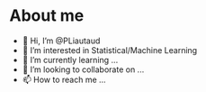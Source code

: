 # About me

- 👋 Hi, I’m @PLiautaud
- 👀 I’m interested in Statistical/Machine Learning
- 🌱 I’m currently learning ...
- 💞️ I’m looking to collaborate on ...
- 📫 How to reach me ...

<!---
PLiautaud/PLiautaud is a ✨ special ✨ repository because its `README.md` (this file) appears on your GitHub profile.
You can click the Preview link to take a look at your changes.
--->
